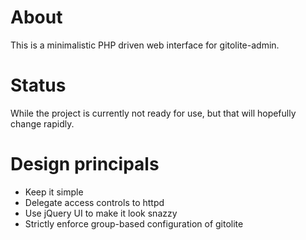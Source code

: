 About
=====
This is a minimalistic PHP driven web interface for gitolite-admin.

Status
======
While the project is currently not ready for use, but that will hopefully change rapidly.

Design principals
=================
- Keep it simple
- Delegate access controls to httpd
- Use jQuery UI to make it look snazzy
- Strictly enforce group-based configuration of gitolite
